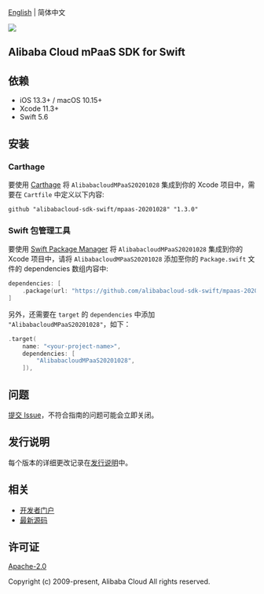 [English](README.md) | 简体中文

![](https://aliyunsdk-pages.alicdn.com/icons/AlibabaCloud.svg)

## Alibaba Cloud mPaaS SDK for Swift

## 依赖

- iOS 13.3+ / macOS 10.15+
- Xcode 11.3+
- Swift 5.6

## 安装

### Carthage

要使用 [Carthage](https://github.com/Carthage/Carthage) 将 `AlibabacloudMPaaS20201028` 集成到你的 Xcode 项目中，需要在 `Cartfile` 中定义以下内容:

```ogdl
github "alibabacloud-sdk-swift/mpaas-20201028" "1.3.0"
```

### Swift 包管理工具

要使用 [Swift Package Manager](https://swift.org/package-manager/) 将 `AlibabacloudMPaaS20201028` 集成到你的 Xcode 项目中，请将 `AlibabacloudMPaaS20201028` 添加至你的 `Package.swift` 文件的 dependencies 数组内容中:

```swift
dependencies: [
    .package(url: "https://github.com/alibabacloud-sdk-swift/mpaas-20201028.git", from: "1.3.0")
]
```

另外，还需要在 `target` 的 `dependencies` 中添加 `"AlibabacloudMPaaS20201028"`，如下：

```swift
.target(
    name: "<your-project-name>",
    dependencies: [
        "AlibabacloudMPaaS20201028",
    ]),
```

## 问题

[提交 Issue](https://github.com/alibabacloud-sdk-swift/mpaas-20201028/issues/new)，不符合指南的问题可能会立即关闭。

## 发行说明

每个版本的详细更改记录在[发行说明](./ChangeLog.txt)中。

## 相关

* [开发者门户](https://next.api.aliyun.com/home)
* [最新源码](https://github.com/alibabacloud-sdk-swift/mpaas-20201028)

## 许可证

[Apache-2.0](http://www.apache.org/licenses/LICENSE-2.0)

Copyright (c) 2009-present, Alibaba Cloud All rights reserved.
